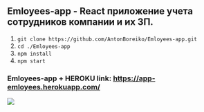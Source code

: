 
## Emloyees-app - React приложение учета сотрудников компании и их ЗП. 

1. `git clone https://github.com/AntonBoreiko/Emloyees-app.git`
2. `cd ./Emloyees-app`
3. `npm install`
4. `npm start`

 ### Emloyees-app + HEROKU link: https://app-emloyees.herokuapp.com/

<img src="./src/img/calc.gif">

